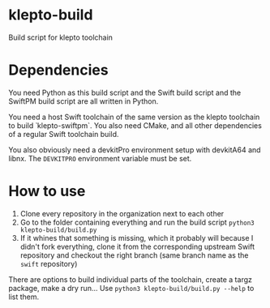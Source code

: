 # klepto-build

Build script for klepto toolchain

# Dependencies
You need Python as this build script and the Swift build script and the SwiftPM build script are all written in Python.

You need a host Swift toolchain of the same version as the klepto toolchain to build ̀ klepto-swiftpm`. You also need CMake, and all other dependencies of a regular Swift toolchain build.

You also obviously need a devkitPro environment setup with devkitA64 and libnx. The `DEVKITPRO` environment variable must be set.

# How to use
1. Clone every repository in the organization next to each other
2. Go to the folder containing everything and run the build script `python3 klepto-build/build.py`
3. If it whines that something is missing, which it probably will because I didn't fork everything, clone it from the corresponding upstream Swift repository and checkout the right branch (same branch name as the `swift` repository)

There are options to build individual parts of the toolchain, create a targz package, make a dry run... Use `python3 klepto-build/build.py --help` to list them.
